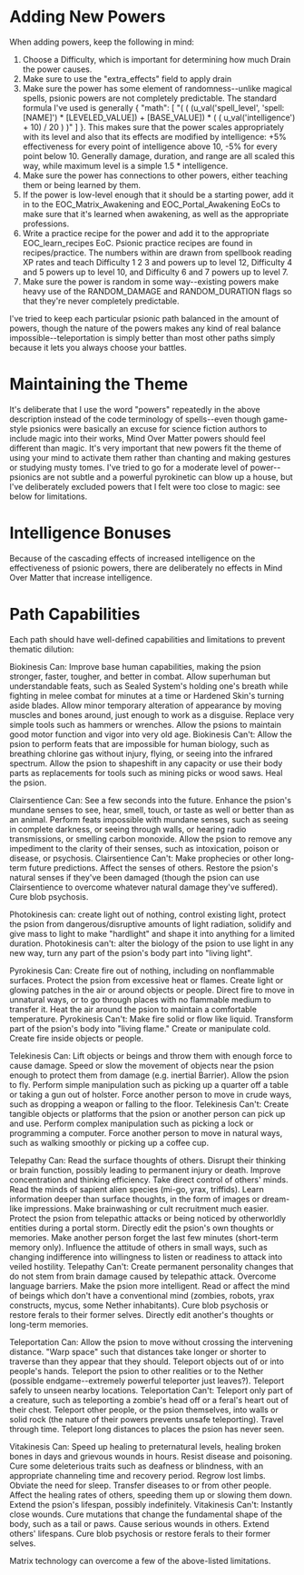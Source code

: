 # Adding New Powers

When adding powers, keep the following in mind:

1) Choose a Difficulty, which is important for determining how much Drain the power causes.
2) Make sure to use the "extra_effects" field to apply drain
3) Make sure the power has some element of randomness--unlike magical spells, psionic powers are not completely predictable. The standard formula I've used is generally { "math": [ "( ( (u_val('spell_level', 'spell: [NAME]') * [LEVELED_VALUE]) + [BASE_VALUE]) * ( ( u_val('intelligence') + 10) / 20 ) )" ] }. This makes sure that the power scales appropriately with its level and also that its effects are modified by intelligence: +5% effectiveness for every point of intelligence above 10, -5% for every point below 10. Generally damage, duration, and range are all scaled this way, while maximum level is a simple 1.5 * intelligence.
4) Make sure the power has connections to other powers, either teaching them or being learned by them.
5) If the power is low-level enough that it should be a starting power, add it in to the EOC_Matrix_Awakening and EOC_Portal_Awakening EoCs to make sure that it's learned when awakening, as well as the appropriate professions.
6) Write a practice recipe for the power and add it to the appropriate EOC_learn_recipes EoC. Psionic practice recipes are found in recipes/practice. The numbers within are drawn from spellbook reading XP rates and teach Difficulty 1 2 3 and powers up to level 12, Difficulty 4 and 5 powers up to level 10, and Difficulty 6 and 7 powers up to level 7.
7) Make sure the power is random in some way--existing powers make heavy use of the RANDOM_DAMAGE and RANDOM_DURATION flags so that they're never completely predictable. 

I've tried to keep each particular psionic path balanced in the amount of powers, though the nature of the powers makes any kind of real balance impossible--teleportation is simply better than most other paths simply because it lets you always choose your battles. 

# Maintaining the Theme

It's deliberate that I use the word "powers" repeatedly in the above description instead of the code terminology of spells--even though game-style psionics were basically an excuse for science fiction authors to include magic into their works, Mind Over Matter powers should feel different than magic. It's very important that new powers fit the theme of using your mind to activate them rather than chanting and making gestures or studying musty tomes. I've tried to go for a moderate level of power--psionics are not subtle and a powerful pyrokinetic can blow up a house, but I've deliberately excluded powers that I felt were too close to magic: see below for limitations.

# Intelligence Bonuses

Because of the cascading effects of increased intelligence on the effectiveness of psionic powers, there are deliberately no effects in Mind Over Matter that increase intelligence. 

# Path Capabilities

Each path should have well-defined capabilities and limitations to prevent thematic dilution:

Biokinesis Can: Improve base human capabilities, making the psion stronger, faster, tougher, and better in combat.  Allow superhuman but understandable feats, such as Sealed System's holding one's breath while fighting in melee combat for minutes at a time or Hardened Skin's turning aside blades. Allow minor temporary alteration of appearance by moving muscles and bones around, just enough to work as a disguise.  Replace very simple tools such as hammers or wrenches.  Allow the psions to maintain good motor function and vigor into very old age. 
Biokinesis Can't: Allow the psion to perform feats that are impossible for human biology, such as breathing chlorine gas without injury, flying, or seeing into the infrared spectrum.  Allow the psion to shapeshift in any capacity or use their body parts as replacements for tools such as mining picks or wood saws.  Heal the psion.

Clairsentience Can:  See a few seconds into the future.  Enhance the psion's mundane senses to see, hear, smell, touch, or taste as well or better than as an animal.  Perform feats impossible with mundane senses, such as seeing in complete darkness, or seeing through walls, or hearing radio transmissions, or smelling carbon monoxide.  Allow the psion to remove any impediment to the clarity of their senses, such as intoxication, poison or disease, or psychosis. 
Clairsentience Can't: Make prophecies or other long-term future predictions.  Affect the senses of others.  Restore the psion's natural senses if they've been damaged (though the psion can use Clairsentience to overcome whatever natural damage they've suffered).  Cure blob psychosis.

Photokinesis can: create light out of nothing, control existing light, protect the psion from dangerous/disruptive amounts of light radiation, solidify and give mass to light to make "hardlight" and shape it into anything for a limited duration.
Photokinesis can't: alter the biology of the psion to use light in any new way, turn any part of the psion's body part into "living light". 

Pyrokinesis Can: Create fire out of nothing, including on nonflammable surfaces. Protect the psion from excessive heat or flames.  Create light or glowing patches in the air or around objects or people.  Direct fire to move in unnatural ways, or to go through places with no flammable medium to transfer it.  Heat the air around the psion to maintain a comfortable temperature. 
Pyrokinesis Can't: Make fire solid or flow like liquid.  Transform part of the psion's body into "living flame."  Create or manipulate cold.  Create fire inside objects or people. 

Telekinesis Can: Lift objects or beings and throw them with enough force to cause damage.  Speed or slow the movement of objects near the psion enough to protect them from damage (e.g. inertial Barrier).  Allow the psion to fly.  Perform simple manipulation such as picking up a quarter off a table or taking a gun out of holster.  Force another person to move in crude ways, such as dropping a weapon or falling to the floor.
Telekinesis Can't: Create tangible objects or platforms that the psion or another person can pick up and use.  Perform complex manipulation such as picking a lock or programming a computer.  Force another person to move in natural ways, such as walking smoothly or picking up a coffee cup. 

Telepathy Can: Read the surface thoughts of others.  Disrupt their thinking or brain function, possibly leading to permanent injury or death.  Improve concentration and thinking efficiency. Take direct control of others' minds.  Read the minds of sapient alien species (mi-go, yrax, triffids).  Learn information deeper than surface thoughts, in the form of images or dream-like impressions.  Make brainwashing or cult recruitment much easier.  Protect the psion from telepathic attacks or being noticed by otherworldly entities during a portal storm.  Directly edit the psion's own thoughts or memories.  Make another person forget the last few minutes (short-term memory only).  Influence the attitude of others in small ways, such as changing indifference into willingness to listen or readiness to attack into veiled hostility. 
Telepathy Can't: Create permanent personality changes that do not stem from brain damage caused by telepathic attack.  Overcome language barriers.  Make the psion more intelligent.  Read or affect the mind of beings which don't have a conventional mind (zombies, robots, yrax constructs, mycus, some Nether inhabitants).  Cure blob psychosis or restore ferals to their former selves.  Directly edit another's thoughts or long-term memories.

Teleportation Can: Allow the psion to move without crossing the intervening distance.  "Warp space" such that distances take longer or shorter to traverse than they appear that they should.  Teleport objects out of or into people's hands.  Teleport the psion to other realities or to the Nether (possible endgame--extremely powerful teleporter just leaves?).  Teleport safely to unseen nearby locations.
Teleportation Can't: Teleport only part of a creature, such as teleporting a zombie's head off or a feral's heart out of their chest.  Teleport other people, or the psion themselves, into walls or solid rock (the nature of their powers prevents unsafe teleporting).  Travel through time.  Teleport long distances to places the psion has never seen. 

Vitakinesis Can: Speed up healing to preternatural levels, healing broken bones in days and grievous wounds in hours.  Resist disease and poisoning.  Cure some deleterious traits such as deafness or blindness, with an appropriate channeling time and recovery period.  Regrow lost limbs.  Obviate the need for sleep. Transfer diseases to or from other people.  Affect the healing rates of others, speeding them up or slowing them down.  Extend the psion's lifespan, possibly indefinitely. 
Vitakinesis Can't: Instantly close wounds.  Cure mutations that change the fundamental shape of the body, such as a tail or paws.  Cause serious wounds in others.  Extend others' lifespans.  Cure blob psychosis or restore ferals to their former selves. 

Matrix technology can overcome a few of the above-listed limitations.
